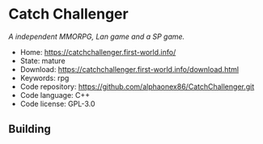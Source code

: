 # Catch Challenger

_A independent MMORPG, Lan game and a SP game._

- Home: https://catchchallenger.first-world.info/
- State: mature
- Download: https://catchchallenger.first-world.info/download.html
- Keywords: rpg
- Code repository: https://github.com/alphaonex86/CatchChallenger.git
- Code language: C++
- Code license: GPL-3.0

## Building


